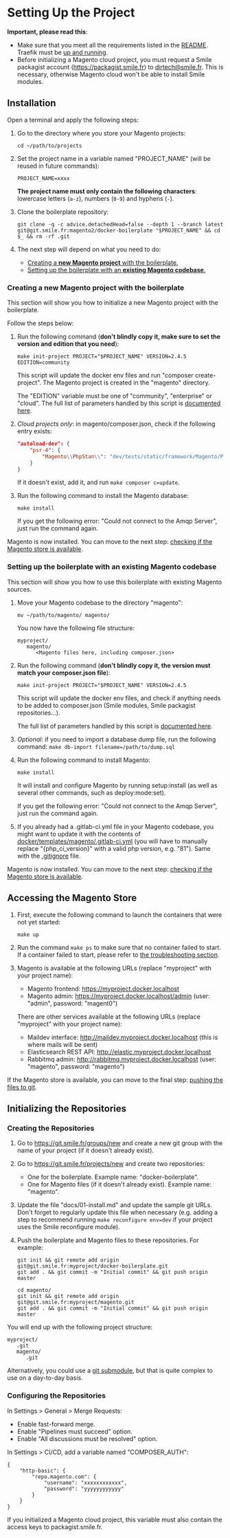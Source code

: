 # Setting Up the Project

**Important, please read this**:

- Make sure that you meet all the requirements listed in the [README](../README.md#requirements).
  Traefik must be [up and running](https://git.smile.fr/docker/traefik#usage).
- Before initializing a Magento cloud project, you must request a Smile packagist account (https://packagist.smile.fr) to dirtech@smile.fr.
  This is necessary, otherwise Magento cloud won't be able to install Smile modules.

## Installation

Open a terminal and apply the following steps:

1. Go to the directory where you store your Magento projects:

   ```
   cd ~/path/to/projects
   ```

2. Set the project name in a variable named "PROJECT_NAME" (will be reused in future commands):

   ```
   PROJECT_NAME=xxxx
   ```

   **The project name must only contain the following characters**: lowercase letters (`a-z`), numbers (`0-9`) and hyphens (`-`).

3. Clone the boilerplate repository:

   ```
   git clone -q -c advice.detachedHead=false --depth 1 --branch latest git@git.smile.fr:magento2/docker-boilerplate "$PROJECT_NAME" && cd $_ && rm -rf .git
   ```

4. The next step will depend on what you need to do:

   - [Creating a **new Magento project** with the boilerplate.](#user-content-creating-a-new-magento-project-with-the-boilerplate)
   - [Setting up the boilerplate with an **existing Magento codebase**.](#setting-up-the-boilerplate-with-an-existing-magento-codebase)

### Creating a new Magento project with the boilerplate

This section will show you how to initialize a new Magento project with the boilerplate.

Follow the steps below:

1. Run the following command (**don't blindly copy it, make sure to set the version and edition that you need**):

   ```
   make init-project PROJECT="$PROJECT_NAME" VERSION=2.4.5 EDITION=community
   ```

   This script will update the docker env files and run "composer create-project".
   The Magento project is created in the "magento" directory.

   The "EDITION" variable must be one of "community", "enterprise" or "cloud".
   The full list of parameters handled by this script is [documented here](../docker/bin/setup#L6).

2. *Cloud projects only*: in magento/composer.json, check if the following entry exists:

   ```json
   "autoload-dev": {
       "psr-4": {
           "Magento\\PhpStan\\": "dev/tests/static/framework/Magento/PhpStan/"
       }
   }
   ```

   If it doesn't exist, add it, and run `make composer c=update`.

3. Run the following command to install the Magento database:

   ```
   make install
   ```

   If you get the following error: "Could not connect to the Amqp Server", just run the command again.

Magento is now installed.
You can move to the next step: [checking if the Magento store is available](#accessing-the-magento-store).

### Setting up the boilerplate with an existing Magento codebase

This section will show you how to use this boilerplate with existing Magento sources.

1. Move your Magento codebase to the directory "magento":

   ```
   mv ~/path/to/magento/ magento/
   ```

   You now have the following file structure:

   ```
   myproject/
      magento/
         <Magento files here, including composer.json>
   ```

2. Run the following command (**don't blindly copy it, the version must match your composer.json file**):

   ```
   make init-project PROJECT="$PROJECT_NAME" VERSION=2.4.5
   ```

   This script will update the docker env files, and check if anything needs to be added to composer.json (Smile modules, Smile packagist repositories...).

   The full list of parameters handled by this script is [documented here](../docker/bin/setup#L6).

3. *Optional:* if you need to import a database dump file, run the following command:
   `make db-import filename=/path/to/dump.sql`

4. Run the following command to install Magento:

   ```
   make install
   ```

   It will install and configure Magento by running setup:install (as well as several other commands, such as deploy:mode:set).

   If you get the following error: "Could not connect to the Amqp Server", just run the command again.

5. If you already had a .gitlab-ci.yml file in your Magento codebase, you might want to update it with the contents of [docker/templates/magento/.gitlab-ci.yml](../docker/templates/magento/.gitlab-ci.yml)
   (you will have to manually replace "{php_ci_version}" with a valid php version, e.g. "81"). 
   Same with the [.gitignore](../docker/templates/magento/.gitignore) file.

Magento is now installed.
You can move to the next step: [checking if the Magento store is available](#accessing-the-magento-store).

## Accessing the Magento Store

1. First, execute the following command to launch the containers that were not yet started:

   ```
   make up
   ```

2. Run the command `make ps` to make sure that no container failed to start.
   If a container failed to start, please refer to [the troubleshooting section](03-docker-compose.md#troubleshooting).

3. Magento is available at the following URLs (replace "myproject" with your project name):

   - Magento frontend: https://myproject.docker.localhost
   - Magento admin: https://myproject.docker.localhost/admin (user: "admin", password: "magent0")

   There are other services available at the following URLs (replace "myproject" with your project name):

   - Maildev interface: http://maildev.myproject.docker.localhost (this is where mails will be sent)
   - Elasticsearch REST API: http://elastic.myproject.docker.localhost
   - Rabbitmq admin: http://rabbitmq.myproject.docker.localhost (user: "magento", password: "magento")

If the Magento store is available, you can move to the final step: [pushing the files to git](#initializing-the-repositories).

## Initializing the Repositories

### Creating the Repositories

1. Go to https://git.smile.fr/groups/new and create a new git group with the name of your project (if it doesn't already exist).

2. Go to https://git.smile.fr/projects/new and create two repositories:

   - One for the boilerplate. Example name: "docker-boilerplate".
   - One for Magento files (if it doesn't already exist). Example name: "magento".

3. Update the file "docs/01-install.md" and update the sample git URLs.
   Don't forget to regularly update this file when necessary (e.g. adding a step to recommend running `make reconfigure env=dev` if your project uses the Smile reconfigure module).

4. Push the boilerplate and Magento files to these repositories.
   For example:

   ```
   git init && git remote add origin git@git.smile.fr:myproject/docker-boilerplate.git
   git add . && git commit -m "Initial commit" && git push origin master

   cd magento/
   git init && git remote add origin git@git.smile.fr:myproject/magento.git
   git add . && git commit -m "Initial commit" && git push origin master
   ```

You will end up with the following project structure:

```
myproject/
   .git
   magento/
      .git
```

Alternatively, you could use a [git submodule](https://git-scm.com/book/en/v2/Git-Tools-Submodules), but that is quite complex to use on a day-to-day basis.

### Configuring the Repositories

In Settings > General > Merge Requests:

- Enable fast-forward merge.
- Enable "Pipelines must succeed" option.
- Enable "All discussions must be resolved" option.

In Settings > CI/CD, add a variable named "COMPOSER_AUTH":

```
{
    "http-basic": {
        "repo.magento.com": {
            "username": "xxxxxxxxxxxx",
            "password": "yyyyyyyyyyyy"
        }
    }
}
```

If you initialized a Magento cloud project, this variable must also contain the access keys to packagist.smile.fr.
